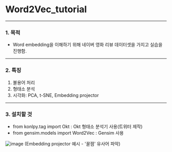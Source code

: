# Word2Vec_tutorial

----------
### 1. 목적
* Word embedding을 이해하기 위해 네이버 영화 리뷰 데이터셋을 가지고 실습을 진행함.


----------
### 2. 특징
1. 불용어 처리
2. 형태소 분석
3. 시각화: PCA, t-SNE, Embedding projector


----------
### 3. 설치할 것

* from konlpy.tag import Okt : Okt 형태소 분석기 사용(트위터 제작)
* from gensim.models import Word2Vec : Gensim 사용

![image](https://user-images.githubusercontent.com/28869864/117262813-9e55a700-ae8c-11eb-8c80-4da1cee729f9.png)
(Embedding projector 예시 - '꿀잼' 유사어 파악)
